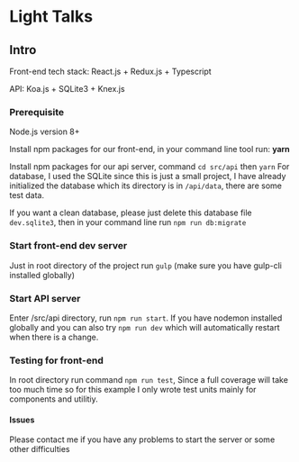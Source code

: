 # Light Talks

## Intro
Front-end tech stack: React.js + Redux.js + Typescript

API: Koa.js + SQLite3 + Knex.js

### Prerequisite
Node.js version 8+

Install npm packages for our front-end, in your command line tool run:  **yarn**

Install npm packages for our api server, command `cd src/api` then `yarn`
For database, I used the SQLite since this is just a small project, I have already initialized the database which its directory is in `/api/data`,  there are some test data.

If you want a clean database, please just delete this database file `dev.sqlite3`, then in your command line run `npm run db:migrate`

### Start front-end dev server
Just in root directory of the project run `gulp` (make sure you have gulp-cli installed globally)

### Start API server
Enter /src/api directory, run `npm run start`. If you have nodemon installed globally and  you can also try `npm run dev` which will automatically restart when there is a change.

### Testing for front-end
In root directory run command `npm run test`, Since a full coverage will take too much time so for this example I only wrote test units mainly for components and utilitiy.

#### Issues
Please contact me if you have any problems to start the server or some other difficulties

